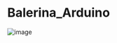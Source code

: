# Balerina_Arduino

![image](https://github.com/EgorArd/Balerina_Arduino/assets/139771381/2804fb18-f0f1-4a31-a00e-d689863dadc0)
